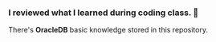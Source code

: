 ### I reviewed what I learned during coding class. 🧐<br>
<p> There's <b>OracleDB</b> basic knowledge stored in this repository.</p>
